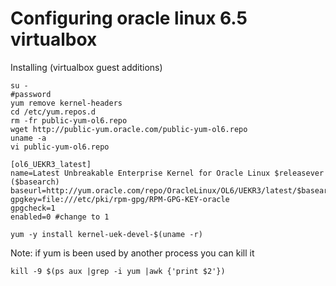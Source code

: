 # Configuring oracle linux 6.5 virtualbox

Installing (virtualbox guest additions)

`````
su -
#password
yum remove kernel-headers
cd /etc/yum.repos.d
rm -fr public-yum-ol6.repo
wget http://public-yum.oracle.com/public-yum-ol6.repo
uname -a
vi public-yum-ol6.repo

[ol6_UEKR3_latest]
name=Latest Unbreakable Enterprise Kernel for Oracle Linux $releasever ($basearch)
baseurl=http://yum.oracle.com/repo/OracleLinux/OL6/UEKR3/latest/$basearch/
gpgkey=file:///etc/pki/rpm-gpg/RPM-GPG-KEY-oracle
gpgcheck=1
enabled=0 #change to 1

yum -y install kernel-uek-devel-$(uname -r)
`````
Note: if yum is been used by another process you can kill it
`````
kill -9 $(ps aux |grep -i yum |awk {'print $2'})
`````

